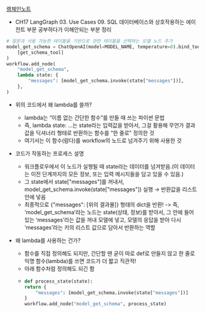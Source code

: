 [랭체인노트](https://wikidocs.net/book/14314) 
- CH17 LangGraph 03. Use Cases 09. SQL 데이터베이스와 상호작용하는 에이전트 부문 공부하다가 이해안되는 부분 정리 


```python
# 질문과 사용 가능한 테이블을 기반으로 관련 테이블을 선택하는 모델 노드 추가
model_get_schema = ChatOpenAI(model=MODEL_NAME, temperature=0).bind_tools(
    [get_schema_tool]
)
workflow.add_node(
    "model_get_schema",
    lambda state: {
        "messages": [model_get_schema.invoke(state["messages"])],
    },
)
```

* 위의 코드에서 왜 lambda를 쓸까?
  - lambda는 “이름 없는 간단한 함수”를 만들 때 쓰는 파이썬 문법
  - 즉, lambda state: ...는 state라는 입력값을 받아서, 그걸 활용해 무언가 결과값을 딕셔너리 형태로 반환하는 함수를 “한 줄로” 정의한 것
  - 여기서는 이 함수(람다)를 workflow의 노드로 넘겨주기 위해 사용한 것

* 코드가 작동하는 프로세스 설명
  - 워크플로우에서 이 노드가 실행될 때 state라는 데이터를 넘겨받음.(이 데이터는 이전 단계까지의 모든 정보, 또는 입력 메시지들을 담고 있을 수 있음.)
  - 그 state에서 state["messages"]를 꺼내서, model_get_schema.invoke(state["messages"]) 실행 → 반환값을 리스트 안에 넣음
  - 최종적으로 {"messages": [위의 결과물]} 형태의 dict을 반환!
    -> 즉, ‘model_get_schema’라는 노드는 state(상태, 정보)를 받아서, 그 안에 들어있는 ‘messages’라는 값을 꺼내 모델에 넣고, 모델의 응답을 받아 다시 ‘messages’라는 키의 리스트 값으로 담아서 반환하는 역할
* 왜 lambda를 사용하는 건가?
  - 함수를 직접 정의해도 되지만, 간단할 땐 굳이 따로 def로 만들지 않고 한 줄로 익명 함수(lambda)를 쓰면 코드가 더 짧고 직관적!
  - 아래 함수처럼 정의해도 되긴 함
  - ```python
    def process_state(state):
    return {
        "messages": [model_get_schema.invoke(state["messages"])]
    }
    workflow.add_node("model_get_schema", process_state)
    ```
    
